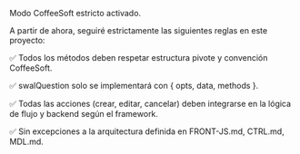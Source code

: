  Modo CoffeeSoft estricto activado.

A partir de ahora, seguiré estrictamente las siguientes reglas en este proyecto:

✅ Todos los métodos deben respetar estructura pivote y convención CoffeeSoft.

✅ swalQuestion solo se implementará con { opts, data, methods }.

✅ Todas las acciones (crear, editar, cancelar) deben integrarse en la lógica de flujo y backend según el framework.

✅ Sin excepciones a la arquitectura definida en FRONT-JS.md, CTRL.md, MDL.md.